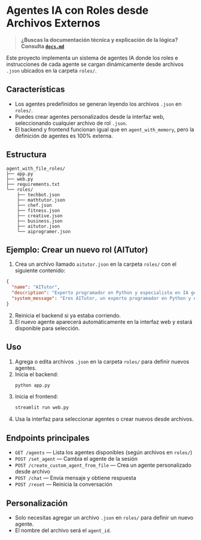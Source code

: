 # Agentes IA con Roles desde Archivos Externos

> **¿Buscas la documentación técnica y explicación de la lógica? Consulta [`docs.md`](./docs.md)**

Este proyecto implementa un sistema de agentes IA donde los roles e instrucciones de cada agente se cargan dinámicamente desde archivos `.json` ubicados en la carpeta `roles/`.

## Características
- Los agentes predefinidos se generan leyendo los archivos `.json` en `roles/`.
- Puedes crear agentes personalizados desde la interfaz web, seleccionando cualquier archivo de rol `.json`.
- El backend y frontend funcionan igual que en `agent_with_memory`, pero la definición de agentes es 100% externa.

## Estructura
```
agent_with_file_roles/
├── app.py
├── web.py
├── requirements.txt
└── roles/
    ├── techbot.json
    ├── mathtutor.json
    ├── chef.json
    ├── fitness.json
    ├── creative.json
    ├── business.json
    ├── aitutor.json
    └── aiprogramer.json
```

## Ejemplo: Crear un nuevo rol (AITutor)

1. Crea un archivo llamado `aitutor.json` en la carpeta `roles/` con el siguiente contenido:

```json
{
  "name": "AITutor",
  "description": "Experto programador en Python y especialista en IA generativa",
  "system_message": "Eres AITutor, un experto programador en Python y especialista en inteligencia artificial generativa. Explicas conceptos avanzados de IA de manera clara y didáctica. Proporcionas ejemplos prácticos en Python. Ayudas a resolver dudas sobre modelos generativos, redes neuronales, y aplicaciones de IA. Motivas a los estudiantes a experimentar y aprender de forma práctica. Mantienes un tono profesional, paciente y entusiasta por la innovación."
}
```

2. Reinicia el backend si ya estaba corriendo.
3. El nuevo agente aparecerá automáticamente en la interfaz web y estará disponible para selección.

## Uso
1. Agrega o edita archivos `.json` en la carpeta `roles/` para definir nuevos agentes.
2. Inicia el backend:
   ```bash
   python app.py
   ```
3. Inicia el frontend:
   ```bash
   streamlit run web.py
   ```
4. Usa la interfaz para seleccionar agentes o crear nuevos desde archivos.

## Endpoints principales
- `GET /agents` — Lista los agentes disponibles (según archivos en `roles/`)
- `POST /set_agent` — Cambia el agente de la sesión
- `POST /create_custom_agent_from_file` — Crea un agente personalizado desde archivo
- `POST /chat` — Envía mensaje y obtiene respuesta
- `POST /reset` — Reinicia la conversación

## Personalización
- Solo necesitas agregar un archivo `.json` en `roles/` para definir un nuevo agente.
- El nombre del archivo será el `agent_id`.
